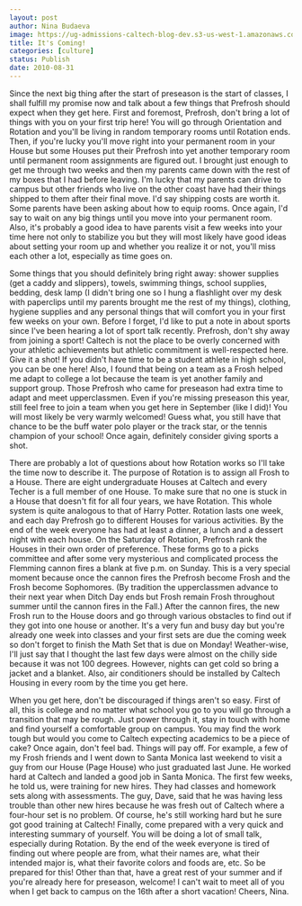 ```yaml
---
layout: post
author: Nina Budaeva
image: https://ug-admissions-caltech-blog-dev.s3-us-west-1.amazonaws.com/old_pictures/caltech_as_it_happens/6a0105349b8251970b0134869714af970c.jpg
title: It's Coming!
categories: [culture]
status: Publish
date: 2010-08-31
---
```



Since the next big thing after the start of preseason is the start of classes, I shall fulfill my promise now and talk about a few things that Prefrosh should expect when they get here. 
First and foremost, Prefrosh, don't bring a lot of things with you on your first trip here! You will go through Orientation and Rotation and you'll be living in random temporary rooms until Rotation ends. Then, if you're lucky you'll move right into your permanent room in your House but some Houses put their Prefrosh into yet another temporary room until permanent room assignments are figured out. I brought just enough to get me through two weeks and then my parents came down with the rest of my boxes that I had before leaving. I'm lucky that my parents can drive to campus but other friends who live on the other coast have had their things shipped to them after their final move. I'd say shipping costs are worth it. Some parents have been asking about how to equip rooms. Once again, I'd say to wait on any big things until you move into your permanent room. Also, it's probably a good idea to have parents visit a few weeks into your time here not only to stabilize you but they will most likely have good ideas about setting your room up and whether you realize it or not, you'll miss each other a lot, especially as time goes on.

Some things that you should definitely bring right away: shower 
supplies (get a caddy and slippers), towels, swimming things, school 
supplies, bedding, desk lamp (I didn't bring one so I hung a 
flashlight over my desk with paperclips until my parents brought me the rest of my 
things), clothing, hygiene supplies and any personal things that will 
comfort you in your first few weeks on your own. 
Before I forget, I'd like to put a note in about sports since I've been hearing a lot of sport talk recently. Prefrosh, don't shy away from joining a sport! Caltech is not the place to be overly concerned with your athletic achievements but athletic commitment is well-respected here. Give it a shot! If you didn't have time to be a student athlete in high school, you can be one here! Also, I found that being on a team as a Frosh helped me adapt to college a lot because the team is yet another family and support group. Those Prefrosh who came for preseason had extra time to adapt and meet upperclassmen. Even if you're missing preseason this year, still feel free to join a team when you get here in September (like I did)! You will most likely be very warmly welcomed! Guess what, you still have that chance to be the buff water polo player or the track star, or the tennis champion of your school! Once again, definitely consider giving sports a shot.

There are probably a lot of questions about how Rotation works so I'll take the time now to describe it. The purpose of Rotation is to assign all Frosh to a House. There are eight undergraduate Houses at Caltech and every Techer is a full member of one House. To make sure that no one is stuck in a House that doesn't fit for all four years, we have Rotation. This whole system is quite analogous to that of Harry Potter. Rotation lasts one week, and each day Prefrosh go to different Houses for various activities. By the end of the week everyone has had at least a dinner, a lunch and a dessert night with each house. On the Saturday of Rotation, Prefrosh rank the Houses in their own order of preference. These forms go to a picks committee and after some very mysterious and complicated process the Flemming cannon fires a blank at five p.m. on Sunday. This is a very special moment because once the cannon fires the Prefrosh become Frosh and the Frosh become Sophomores. (By tradition the upperclassmen advance to their next year when Ditch Day ends but Frosh remain Frosh throughout summer until the cannon fires in the Fall.) After the cannon fires, the new Frosh run to the House doors and go through various obstacles to find out if they got into one house or another. It's a very fun and busy day but you're already one week into classes and your first sets are due the coming week so don't forget to finish the Math Set that is due on Monday!
Weather-wise, I'll just say that I thought the last few days were almost on the chilly side because it was not 100 degrees. However, nights can get cold so bring a jacket and a blanket. Also, air conditioners should be installed by Caltech Housing in every room by the time you get here.

When you get here, don't be discouraged if things aren't so easy. First of all, this is college and no matter what school you go to you will go through a transition that may be rough. Just power through it, stay in touch with home and find yourself a comfortable group on campus. You may find the work tough but would you come to Caltech expecting academics to be a piece of cake? Once again, don't feel bad. Things will pay off. For example, a few of my Frosh friends and I went down to Santa Monica last weekend to visit a guy from our House (Page House) who just graduated last June. He worked hard at Caltech and landed a good job in Santa Monica. The first few weeks, he told us, were training for new hires. They had classes and homework sets along with assessments. The guy, Dave, said that he was having less trouble than other new hires because he was fresh out of Caltech where a four-hour set is no problem. Of course, he's still working hard but he sure got good training at Caltech!
Finally, come prepared with a very quick and interesting summary of yourself. You will be doing a lot of small talk, especially during Rotation. By the end of the week everyone is tired of finding out where people are from, what their names are, what their intended major is, what their favorite colors and foods are, etc. So be prepared for this!
Other than that, have a great rest of your summer and if you're already here for preseason, welcome! I can't wait to meet all of you when I get back to campus on the 16th after a short vacation!
Cheers,
Nina.

